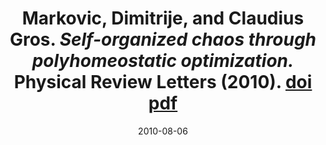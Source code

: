 ---
layout: post
title:  Markovic, Dimitrije, and Claudius Gros. *Self-organized chaos through polyhomeostatic optimization.* Physical Review Letters (2010). [doi](https://doi.org/10.1103/PhysRevLett.105.068702) [pdf](http://journals.aps.org/prl/pdf/10.1103/PhysRevLett.105.068702)
date:   2010-08-06
categories: article
tags: [journal]
---